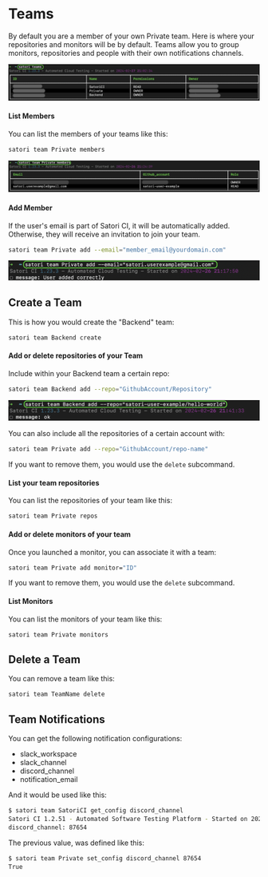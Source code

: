 # Teams

By default you are a member of your own Private team. Here is where your repositories and monitors will be by default. Teams allow you to group monitors, repositories and people with their own notifications channels.

![Teams](img/team_1.png)

#### List Members

You can list the members of your teams like this:

```sh
satori team Private members
```

![Team Members](img/team_2.png)

#### Add Member

If the user's email is part of Satori CI, it will be automatically added. Otherwise, they will receive an invitation to join your team.

```sh
satori team Private add --email="member_email@yourdomain.com"
```

![Add Team Members](img/team_3.png)

## Create a Team

This is how you would create the "Backend" team:

```sh
satori team Backend create
```

#### Add or delete repositories of your Team

Include within your Backend team a certain repo:

```sh
satori team Backend add --repo="GithubAccount/Repository"
```

![Team Members](img/team_4.png)

You can also include all the repositories of a certain account with:

```sh
satori team Private add --repo="GithubAccount/repo-name"
```

If you want to remove them, you would use the `delete` subcommand.

#### List your team repositories

You can list the repositories of your team like this:

```sh
satori team Private repos
```

#### Add or delete monitors of your team

Once you launched a monitor, you can associate it with a team:

```sh
satori team Private add monitor="ID"
```

If you want to remove them, you would use the `delete` subcommand.

#### List Monitors

You can list the monitors of your team like this:

```sh
satori team Private monitors
```

## Delete a Team

You can remove a team like this:

```sh
satori team TeamName delete
```

## Team Notifications

You can get the following notification configurations:

- slack_workspace
- slack_channel
- discord_channel
- notification_email

And it would be used like this:

```sh
$ satori team SatoriCI get_config discord_channel
Satori CI 1.2.51 - Automated Software Testing Platform - Started on 2023-07-03 16:50:40
discord_channel: 87654
```

The previous value, was defined like this:

```sh
$ satori team Private set_config discord_channel 87654
True
```
